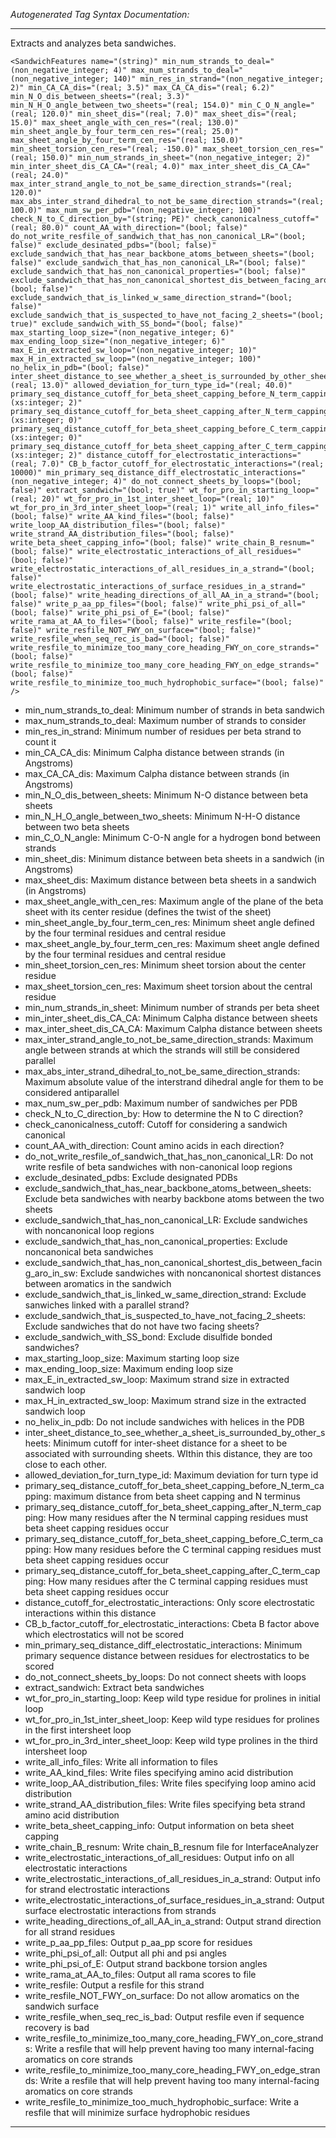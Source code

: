 _Autogenerated Tag Syntax Documentation:_

---
Extracts and analyzes beta sandwiches.

```
<SandwichFeatures name="(string)" min_num_strands_to_deal="(non_negative_integer; 4)" max_num_strands_to_deal="(non_negative_integer; 140)" min_res_in_strand="(non_negative_integer; 2)" min_CA_CA_dis="(real; 3.5)" max_CA_CA_dis="(real; 6.2)" min_N_O_dis_between_sheets="(real; 3.3)" min_N_H_O_angle_between_two_sheets="(real; 154.0)" min_C_O_N_angle="(real; 120.0)" min_sheet_dis="(real; 7.0)" max_sheet_dis="(real; 15.0)" max_sheet_angle_with_cen_res="(real; 130.0)" min_sheet_angle_by_four_term_cen_res="(real; 25.0)" max_sheet_angle_by_four_term_cen_res="(real; 150.0)" min_sheet_torsion_cen_res="(real; -150.0)" max_sheet_torsion_cen_res="(real; 150.0)" min_num_strands_in_sheet="(non_negative_integer; 2)" min_inter_sheet_dis_CA_CA="(real; 4.0)" max_inter_sheet_dis_CA_CA="(real; 24.0)" max_inter_strand_angle_to_not_be_same_direction_strands="(real; 120.0)" max_abs_inter_strand_dihedral_to_not_be_same_direction_strands="(real; 100.0)" max_num_sw_per_pdb="(non_negative_integer; 100)" check_N_to_C_direction_by="(string; PE)" check_canonicalness_cutoff="(real; 80.0)" count_AA_with_direction="(bool; false)" do_not_write_resfile_of_sandwich_that_has_non_canonical_LR="(bool; false)" exclude_desinated_pdbs="(bool; false)" exclude_sandwich_that_has_near_backbone_atoms_between_sheets="(bool; false)" exclude_sandwich_that_has_non_canonical_LR="(bool; false)" exclude_sandwich_that_has_non_canonical_properties="(bool; false)" exclude_sandwich_that_has_non_canonical_shortest_dis_between_facing_aro_in_sw="(bool; false)" exclude_sandwich_that_is_linked_w_same_direction_strand="(bool; false)" exclude_sandwich_that_is_suspected_to_have_not_facing_2_sheets="(bool; true)" exclude_sandwich_with_SS_bond="(bool; false)" max_starting_loop_size="(non_negative_integer; 6)" max_ending_loop_size="(non_negative_integer; 6)" max_E_in_extracted_sw_loop="(non_negative_integer; 10)" max_H_in_extracted_sw_loop="(non_negative_integer; 100)" no_helix_in_pdb="(bool; false)" inter_sheet_distance_to_see_whether_a_sheet_is_surrounded_by_other_sheets="(real; 13.0)" allowed_deviation_for_turn_type_id="(real; 40.0)" primary_seq_distance_cutoff_for_beta_sheet_capping_before_N_term_capping="(xs:integer; 2)" primary_seq_distance_cutoff_for_beta_sheet_capping_after_N_term_capping="(xs:integer; 0)" primary_seq_distance_cutoff_for_beta_sheet_capping_before_C_term_capping="(xs:integer; 0)" primary_seq_distance_cutoff_for_beta_sheet_capping_after_C_term_capping="(xs:integer; 2)" distance_cutoff_for_electrostatic_interactions="(real; 7.0)" CB_b_factor_cutoff_for_electrostatic_interactions="(real; 10000)" min_primary_seq_distance_diff_electrostatic_interactions="(non_negative_integer; 4)" do_not_connect_sheets_by_loops="(bool; false)" extract_sandwich="(bool; true)" wt_for_pro_in_starting_loop="(real; 20)" wt_for_pro_in_1st_inter_sheet_loop="(real; 10)" wt_for_pro_in_3rd_inter_sheet_loop="(real; 1)" write_all_info_files="(bool; false)" write_AA_kind_files="(bool; false)" write_loop_AA_distribution_files="(bool; false)" write_strand_AA_distribution_files="(bool; false)" write_beta_sheet_capping_info="(bool; false)" write_chain_B_resnum="(bool; false)" write_electrostatic_interactions_of_all_residues="(bool; false)" write_electrostatic_interactions_of_all_residues_in_a_strand="(bool; false)" write_electrostatic_interactions_of_surface_residues_in_a_strand="(bool; false)" write_heading_directions_of_all_AA_in_a_strand="(bool; false)" write_p_aa_pp_files="(bool; false)" write_phi_psi_of_all="(bool; false)" write_phi_psi_of_E="(bool; false)" write_rama_at_AA_to_files="(bool; false)" write_resfile="(bool; false)" write_resfile_NOT_FWY_on_surface="(bool; false)" write_resfile_when_seq_rec_is_bad="(bool; false)" write_resfile_to_minimize_too_many_core_heading_FWY_on_core_strands="(bool; false)" write_resfile_to_minimize_too_many_core_heading_FWY_on_edge_strands="(bool; false)" write_resfile_to_minimize_too_much_hydrophobic_surface="(bool; false)" />
```

-   min_num_strands_to_deal: Minimum number of strands in beta sandwich
-   max_num_strands_to_deal: Maximum number of strands to consider
-   min_res_in_strand: Minimum number of residues per beta strand to count it
-   min_CA_CA_dis: Minimum Calpha distance between strands (in Angstroms)
-   max_CA_CA_dis: Maximum Calpha distance between strands (in Angstroms)
-   min_N_O_dis_between_sheets: Minimum N-O distance between beta sheets
-   min_N_H_O_angle_between_two_sheets: Minimum N-H-O distance between two beta sheets
-   min_C_O_N_angle: Minimum C-O-N angle for a hydrogen bond between strands
-   min_sheet_dis: Minimum distance between beta sheets in a sandwich (in Angstroms)
-   max_sheet_dis: Maximum distance between beta sheets in a sandwich (in Angstroms)
-   max_sheet_angle_with_cen_res: Maximum angle of the plane of the beta sheet with its center residue (defines the twist of the sheet)
-   min_sheet_angle_by_four_term_cen_res: Minimum sheet angle defined by the four terminal residues and central residue
-   max_sheet_angle_by_four_term_cen_res: Maximum sheet angle defined by the four terminal residues and central residue
-   min_sheet_torsion_cen_res: Minimum sheet torsion about the center residue
-   max_sheet_torsion_cen_res: Maximum sheet torsion about the central residue
-   min_num_strands_in_sheet: Minimum number of strands per beta sheet
-   min_inter_sheet_dis_CA_CA: Minimum Calpha distance between sheets
-   max_inter_sheet_dis_CA_CA: Maximum Calpha distance between sheets
-   max_inter_strand_angle_to_not_be_same_direction_strands: Maximum angle between strands at which the strands will still be considered parallel
-   max_abs_inter_strand_dihedral_to_not_be_same_direction_strands: Maximum absolute value of the interstrand dihedral angle for them to be considered antiparallel
-   max_num_sw_per_pdb: Maximum number of sandwiches per PDB
-   check_N_to_C_direction_by: How to determine the N to C direction?
-   check_canonicalness_cutoff: Cutoff for considering a sandwich canonical
-   count_AA_with_direction: Count amino acids in each direction?
-   do_not_write_resfile_of_sandwich_that_has_non_canonical_LR: Do not write resfile of beta sandwiches with non-canonical loop regions
-   exclude_desinated_pdbs: Exclude designated PDBs
-   exclude_sandwich_that_has_near_backbone_atoms_between_sheets: Exclude beta sandwiches with nearby backbone atoms between the two sheets
-   exclude_sandwich_that_has_non_canonical_LR: Exclude sandwiches with noncanonical loop regions
-   exclude_sandwich_that_has_non_canonical_properties: Exclude noncanonical beta sandwiches
-   exclude_sandwich_that_has_non_canonical_shortest_dis_between_facing_aro_in_sw: Exclude sandwiches with noncanonical shortest distances between aromatics in the sandwich
-   exclude_sandwich_that_is_linked_w_same_direction_strand: Exclude sanwiches linked with a parallel strand?
-   exclude_sandwich_that_is_suspected_to_have_not_facing_2_sheets: Exclude sandwiches that do not have two facing sheets?
-   exclude_sandwich_with_SS_bond: Exclude disulfide bonded sandwiches?
-   max_starting_loop_size: Maximum starting loop size
-   max_ending_loop_size: Maximum ending loop size
-   max_E_in_extracted_sw_loop: Maximum strand size in extracted sandwich loop
-   max_H_in_extracted_sw_loop: Maximum strand size in the extracted sandwich loop
-   no_helix_in_pdb: Do not include sandwiches with helices in the PDB
-   inter_sheet_distance_to_see_whether_a_sheet_is_surrounded_by_other_sheets: Minimum cutoff for inter-sheet distance for a sheet to be associated with surrounding sheets. WIthin this distance, they are too close to each other.
-   allowed_deviation_for_turn_type_id: Maximum deviation for turn type id
-   primary_seq_distance_cutoff_for_beta_sheet_capping_before_N_term_capping: maximum distance from beta sheet capping and N terminus
-   primary_seq_distance_cutoff_for_beta_sheet_capping_after_N_term_capping: How many residues after the N terminal capping residues must beta sheet capping residues occur
-   primary_seq_distance_cutoff_for_beta_sheet_capping_before_C_term_capping: How many residues before the C terminal capping residues must beta sheet capping residues occur
-   primary_seq_distance_cutoff_for_beta_sheet_capping_after_C_term_capping: How many residues after the C terminal capping residues must beta sheet capping residues occur
-   distance_cutoff_for_electrostatic_interactions: Only score electrostatic interactions within this distance
-   CB_b_factor_cutoff_for_electrostatic_interactions: Cbeta B factor above which electrostatics will not be scored
-   min_primary_seq_distance_diff_electrostatic_interactions: Minimum primary sequence distance between residues for electrostatics to be scored
-   do_not_connect_sheets_by_loops: Do not connect sheets with loops
-   extract_sandwich: Extract beta sandwiches
-   wt_for_pro_in_starting_loop: Keep wild type residue for prolines in initial loop
-   wt_for_pro_in_1st_inter_sheet_loop: Keep wild type residues for prolines in the first intersheet loop
-   wt_for_pro_in_3rd_inter_sheet_loop: Keep wild type prolines in the third intersheet loop
-   write_all_info_files: Write all information to files
-   write_AA_kind_files: Write files specifying amino acid distribution
-   write_loop_AA_distribution_files: Write files specifying loop amino acid distribution
-   write_strand_AA_distribution_files: Write files specifying beta strand amino acid distribution
-   write_beta_sheet_capping_info: Output information on beta sheet capping
-   write_chain_B_resnum: Write chain_B_resnum file for InterfaceAnalyzer
-   write_electrostatic_interactions_of_all_residues: Output info on all electrostatic interactions
-   write_electrostatic_interactions_of_all_residues_in_a_strand: Output info for strand electrostatic interactions
-   write_electrostatic_interactions_of_surface_residues_in_a_strand: Output surface electrostatic interactions from strands
-   write_heading_directions_of_all_AA_in_a_strand: Output strand direction for all strand residues
-   write_p_aa_pp_files: Output p_aa_pp score for residues
-   write_phi_psi_of_all: Output all phi and psi angles
-   write_phi_psi_of_E: Output strand backbone torsion angles
-   write_rama_at_AA_to_files: Output all rama scores to file
-   write_resfile: Output a resfile for this strand
-   write_resfile_NOT_FWY_on_surface: Do not allow aromatics on the sandwich surface
-   write_resfile_when_seq_rec_is_bad: Output resfile even if sequence recovery is bad
-   write_resfile_to_minimize_too_many_core_heading_FWY_on_core_strands: Write a resfile that will help prevent having too many internal-facing aromatics on core strands
-   write_resfile_to_minimize_too_many_core_heading_FWY_on_edge_strands: Write a resfile that will help prevent having too many internal-facing aromatics on core strands
-   write_resfile_to_minimize_too_much_hydrophobic_surface: Write a resfile that will minimize surface hydrophobic residues

---
